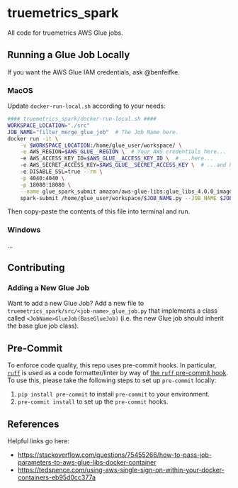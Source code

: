 # truemetrics_spark
All code for truemetrics AWS Glue jobs.

## Running a Glue Job Locally
If you want the AWS Glue IAM credentials, ask @benfeifke.

### MacOS
Update `docker-run-local.sh` according to your needs:
```bash
#### truemetrics_spark/docker-run-local.sh ####
WORKSPACE_LOCATION="./src"
JOB_NAME="filter_merge_glue_job"  # The Job Name here.
docker run -it \
    -v $WORKSPACE_LOCATION:/home/glue_user/workspace/ \
    -e AWS_REGION=$AWS_GLUE__REGION \  # Your AWS credentials here...
    -e AWS_ACCESS_KEY_ID=$AWS_GLUE__ACCESS_KEY_ID \  # ...here...
    -e AWS_SECRET_ACCESS_KEY=$AWS_GLUE__SECRET_ACCESS_KEY \  # ...and here.
    -e DISABLE_SSL=true --rm \
    -p 4040:4040 \
    -p 18080:18080 \
    --name glue_spark_submit amazon/aws-glue-libs:glue_libs_4.0.0_image_01 \
    spark-submit /home/glue_user/workspace/$JOB_NAME.py --JOB_NAME $JOB_NAME
```
Then copy-paste the contents of this file into terminal and run.

### Windows
...

## Contributing
### Adding a New Glue Job
Want to add a new Glue Job? Add a new file to `truemetrics_spark/src/<job-name>_glue_job.py` that implements a class called `<JobName>GlueJob(BaseGlueJob)` (i.e. the new Glue job should inherit the base glue job class).

## Pre-Commit
To enforce code quality, this repo uses pre-commit hooks. In particular, [`ruff`](https://github.com/astral-sh/ruff) is used as a code formatter/linter by way of [the `ruff` pre-commit hook](https://github.com/astral-sh/ruff-pre-commit).
To use this, please take the following steps to set up `pre-commit` locally:
1. `pip install pre-commit` to install `pre-commit` to your environment.
2. `pre-commit install` to set up the `pre-commit` hooks.

## References
Helpful links go here:
- https://stackoverflow.com/questions/75455266/how-to-pass-job-parameters-to-aws-glue-libs-docker-container
- https://tedspence.com/using-aws-single-sign-on-within-your-docker-containers-eb95d0cc377a
